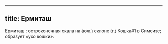 
---
title: Ермиташ
---
Ермиташ
: остроконечная скала на ⦅юж.⦆ склоне ⦅г.⦆ Кошка#1 в Симеизе; образует «ухо кошки».
